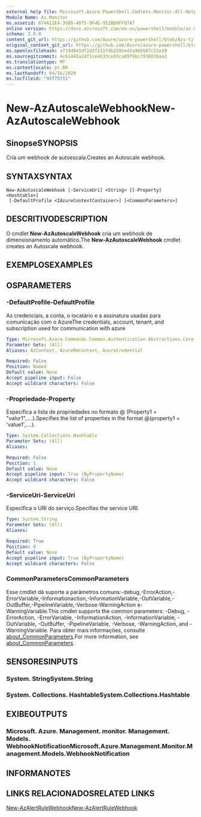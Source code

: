 ```yaml
---
external help file: Microsoft.Azure.PowerShell.Cmdlets.Monitor.dll-Help.xml
Module Name: Az.Monitor
ms.assetid: 674A11E4-36B9-4075-9F4E-952BD9FF07A7
online version: https://docs.microsoft.com/en-us/powershell/module/az.monitor/new-azautoscalewebhook
schema: 2.0.0
content_git_url: https://github.com/Azure/azure-powershell/blob/Azs-tzl/src/Monitor/Monitor/help/New-AzAutoscaleWebhook.md
original_content_git_url: https://github.com/Azure/azure-powershell/blob/Azs-tzl/src/Monitor/Monitor/help/New-AzAutoscaleWebhook.md
ms.openlocfilehash: a719d841df2d3f211fdb2592ed2a96b507c51e10
ms.sourcegitcommit: 4c61442a2df1cee633ce93cad9f6bc793803baa2
ms.translationtype: MT
ms.contentlocale: pt-BR
ms.lasthandoff: 04/16/2020
ms.locfileid: "93775711"
---
```

# <span data-ttu-id="eb789-101">New-AzAutoscaleWebhook</span><span class="sxs-lookup"><span data-stu-id="eb789-101">New-AzAutoscaleWebhook</span></span>

## <span data-ttu-id="eb789-102">Sinopse</span><span class="sxs-lookup"><span data-stu-id="eb789-102">SYNOPSIS</span></span>
<span data-ttu-id="eb789-103">Cria um webhook de autoescala.</span><span class="sxs-lookup"><span data-stu-id="eb789-103">Creates an Autoscale webhook.</span></span>

## <span data-ttu-id="eb789-104">SYNTAX</span><span class="sxs-lookup"><span data-stu-id="eb789-104">SYNTAX</span></span>

```
New-AzAutoscaleWebhook [-ServiceUri] <String> [[-Property] <Hashtable>]
 [-DefaultProfile <IAzureContextContainer>] [<CommonParameters>]
```

## <span data-ttu-id="eb789-105">DESCRITIVO</span><span class="sxs-lookup"><span data-stu-id="eb789-105">DESCRIPTION</span></span>
<span data-ttu-id="eb789-106">O cmdlet **New-AzAutoscaleWebhook** cria um webhook de dimensionamento automático.</span><span class="sxs-lookup"><span data-stu-id="eb789-106">The **New-AzAutoscaleWebhook** cmdlet creates an Autoscale webhook.</span></span>

## <span data-ttu-id="eb789-107">EXEMPLOS</span><span class="sxs-lookup"><span data-stu-id="eb789-107">EXAMPLES</span></span>

## <span data-ttu-id="eb789-108">OS</span><span class="sxs-lookup"><span data-stu-id="eb789-108">PARAMETERS</span></span>

### <span data-ttu-id="eb789-109">-DefaultProfile</span><span class="sxs-lookup"><span data-stu-id="eb789-109">-DefaultProfile</span></span>
<span data-ttu-id="eb789-110">As credenciais, a conta, o locatário e a assinatura usadas para comunicação com o Azure</span><span class="sxs-lookup"><span data-stu-id="eb789-110">The credentials, account, tenant, and subscription used for communication with azure</span></span>

```yaml
Type: Microsoft.Azure.Commands.Common.Authentication.Abstractions.Core.IAzureContextContainer
Parameter Sets: (All)
Aliases: AzContext, AzureRmContext, AzureCredential

Required: False
Position: Named
Default value: None
Accept pipeline input: False
Accept wildcard characters: False
```

### <span data-ttu-id="eb789-111">-Propriedade</span><span class="sxs-lookup"><span data-stu-id="eb789-111">-Property</span></span>
<span data-ttu-id="eb789-112">Especifica a lista de propriedades no formato @ (Property1 = "valor1",....).</span><span class="sxs-lookup"><span data-stu-id="eb789-112">Specifies the list of properties in the format @(property1 = 'value1',....).</span></span>

```yaml
Type: System.Collections.Hashtable
Parameter Sets: (All)
Aliases:

Required: False
Position: 1
Default value: None
Accept pipeline input: True (ByPropertyName)
Accept wildcard characters: False
```

### <span data-ttu-id="eb789-113">-ServiceUri</span><span class="sxs-lookup"><span data-stu-id="eb789-113">-ServiceUri</span></span>
<span data-ttu-id="eb789-114">Especifica o URI do serviço.</span><span class="sxs-lookup"><span data-stu-id="eb789-114">Specifies the service URI.</span></span>

```yaml
Type: System.String
Parameter Sets: (All)
Aliases:

Required: True
Position: 0
Default value: None
Accept pipeline input: True (ByPropertyName)
Accept wildcard characters: False
```

### <span data-ttu-id="eb789-115">CommonParameters</span><span class="sxs-lookup"><span data-stu-id="eb789-115">CommonParameters</span></span>
<span data-ttu-id="eb789-116">Esse cmdlet dá suporte a parâmetros comuns:-debug,-ErrorAction,-ErrorVariable,-Informationaction,-InformationVariable,-OutVariable,-OutBuffer,-PipelineVariable,-Verbose-WarningAction e-WarningVariable.</span><span class="sxs-lookup"><span data-stu-id="eb789-116">This cmdlet supports the common parameters: -Debug, -ErrorAction, -ErrorVariable, -InformationAction, -InformationVariable, -OutVariable, -OutBuffer, -PipelineVariable, -Verbose, -WarningAction, and -WarningVariable.</span></span> <span data-ttu-id="eb789-117">Para obter mais informações, consulte [about_CommonParameters](http://go.microsoft.com/fwlink/?LinkID=113216).</span><span class="sxs-lookup"><span data-stu-id="eb789-117">For more information, see [about_CommonParameters](http://go.microsoft.com/fwlink/?LinkID=113216).</span></span>

## <span data-ttu-id="eb789-118">SENSORES</span><span class="sxs-lookup"><span data-stu-id="eb789-118">INPUTS</span></span>

### <span data-ttu-id="eb789-119">System. String</span><span class="sxs-lookup"><span data-stu-id="eb789-119">System.String</span></span>

### <span data-ttu-id="eb789-120">System. Collections. Hashtable</span><span class="sxs-lookup"><span data-stu-id="eb789-120">System.Collections.Hashtable</span></span>

## <span data-ttu-id="eb789-121">EXIBE</span><span class="sxs-lookup"><span data-stu-id="eb789-121">OUTPUTS</span></span>

### <span data-ttu-id="eb789-122">Microsoft. Azure. Management. monitor. Management. Models. WebhookNotification</span><span class="sxs-lookup"><span data-stu-id="eb789-122">Microsoft.Azure.Management.Monitor.Management.Models.WebhookNotification</span></span>

## <span data-ttu-id="eb789-123">INFORMA</span><span class="sxs-lookup"><span data-stu-id="eb789-123">NOTES</span></span>

## <span data-ttu-id="eb789-124">LINKS RELACIONADOS</span><span class="sxs-lookup"><span data-stu-id="eb789-124">RELATED LINKS</span></span>

[<span data-ttu-id="eb789-125">New-AzAlertRuleWebhook</span><span class="sxs-lookup"><span data-stu-id="eb789-125">New-AzAlertRuleWebhook</span></span>](./New-AzAlertRuleWebhook.md)



